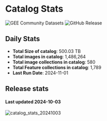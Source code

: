 # Catalog Stats

![GEE Community Datasets](https://img.shields.io/endpoint?url=https://gist.githubusercontent.com/samapriya/34bc0c1280d475d3a69e3b60a706226e/raw/community.json)
![GitHub Release](https://img.shields.io/github/v/release/samapriya/awesome-gee-community-datasets)

## Daily Stats

<!-- START_MARKER -->
* **Total Size of catalog**: 500.03 TB
* **Total images in catalog**: 1,486,264
* **Total image collections in catalog**: 580
* **Total Feature collections in catalog**: 1,789
* **Last Run Date**: 2024-11-01
<!-- END_MARKER -->

## Release stats

#### Last updated 2024-10-03

![catalog_stats_20241003](https://github.com/user-attachments/assets/e85a8a35-14e8-4f02-8906-68359ff39996)

